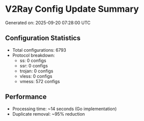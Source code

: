 # V2Ray Config Update Summary
Generated on: 2025-09-20 07:28:00 UTC

## Configuration Statistics
- Total configurations: 6793
- Protocol breakdown:
  - ss: 0 configs
  - ssr: 0 configs
  - trojan: 0 configs
  - vless: 0 configs
  - vmess: 572 configs

## Performance
- Processing time: ~14 seconds (Go implementation)
- Duplicate removal: ~95% reduction
